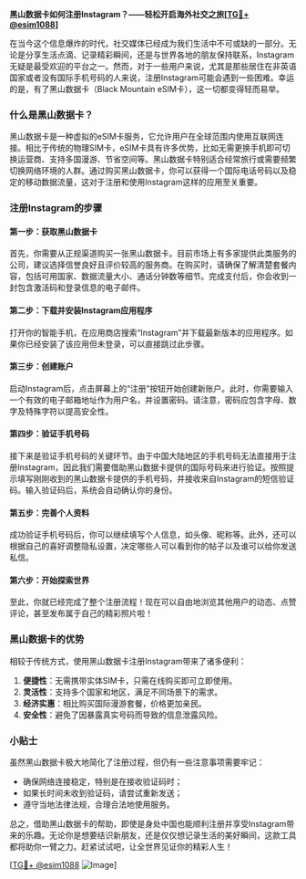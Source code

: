 **黑山数据卡如何注册Instagram？——轻松开启海外社交之旅[[TG💪+ @esim1088](https://t.me/s/esim1088)]**

在当今这个信息爆炸的时代，社交媒体已经成为我们生活中不可或缺的一部分。无论是分享生活点滴、记录精彩瞬间，还是与世界各地的朋友保持联系，Instagram无疑是最受欢迎的平台之一。然而，对于一些用户来说，尤其是那些居住在非英语国家或者没有国际手机号码的人来说，注册Instagram可能会遇到一些困难。幸运的是，有了黑山数据卡（Black Mountain eSIM卡），这一切都变得轻而易举。

### 什么是黑山数据卡？

黑山数据卡是一种虚拟的eSIM卡服务，它允许用户在全球范围内使用互联网连接。相比于传统的物理SIM卡，eSIM卡具有许多优势，比如无需更换手机即可切换运营商、支持多国漫游、节省空间等。黑山数据卡特别适合经常旅行或需要频繁切换网络环境的人群。通过购买黑山数据卡，你可以获得一个国际电话号码以及稳定的移动数据流量，这对于注册和使用Instagram这样的应用至关重要。

### 注册Instagram的步骤

#### 第一步：获取黑山数据卡
首先，你需要从正规渠道购买一张黑山数据卡。目前市场上有多家提供此类服务的公司，建议选择信誉良好且评价较高的服务商。在购买时，请确保了解清楚套餐内容，包括可用国家、数据流量大小、通话分钟数等细节。完成支付后，你会收到一封包含激活码和登录信息的电子邮件。

#### 第二步：下载并安装Instagram应用程序
打开你的智能手机，在应用商店搜索“Instagram”并下载最新版本的应用程序。如果你已经安装了该应用但未登录，可以直接跳过此步骤。

#### 第三步：创建账户
启动Instagram后，点击屏幕上的“注册”按钮开始创建新账户。此时，你需要输入一个有效的电子邮箱地址作为用户名，并设置密码。请注意，密码应包含字母、数字及特殊字符以提高安全性。

#### 第四步：验证手机号码
接下来是验证手机号码的关键环节。由于中国大陆地区的手机号码无法直接用于注册Instagram，因此我们需要借助黑山数据卡提供的国际号码来进行验证。按照提示填写刚刚收到的黑山数据卡提供的手机号码，并接收来自Instagram的短信验证码。输入验证码后，系统会自动确认你的身份。

#### 第五步：完善个人资料
成功验证手机号码后，你可以继续填写个人信息，如头像、昵称等。此外，还可以根据自己的喜好调整隐私设置，决定哪些人可以看到你的帖子以及谁可以给你发送私信。

#### 第六步：开始探索世界
至此，你就已经完成了整个注册流程！现在可以自由地浏览其他用户的动态、点赞评论，甚至发布属于自己的精彩照片啦！

### 黑山数据卡的优势

相较于传统方式，使用黑山数据卡注册Instagram带来了诸多便利：

1. **便捷性**：无需携带实体SIM卡，只需在线购买即可立即使用。
2. **灵活性**：支持多个国家和地区，满足不同场景下的需求。
3. **经济实惠**：相比购买国际漫游套餐，价格更加亲民。
4. **安全性**：避免了因暴露真实号码而导致的信息泄露风险。

### 小贴士

虽然黑山数据卡极大地简化了注册过程，但仍有一些注意事项需要牢记：
- 确保网络连接稳定，特别是在接收验证码时；
- 如果长时间未收到验证码，请尝试重新发送；
- 遵守当地法律法规，合理合法地使用服务。

总之，借助黑山数据卡的帮助，即使是身处中国也能顺利注册并享受Instagram带来的乐趣。无论你是想要结识新朋友，还是仅仅想记录生活的美好瞬间，这款工具都将助你一臂之力。赶紧试试吧，让全世界见证你的精彩人生！

[[TG💪+ @esim1088](https://t.me/s/esim1088) ![Image](https://i.postimg.cc/4NQfJmqS/Snipaste-2025-05-13-00-14-12.png)]